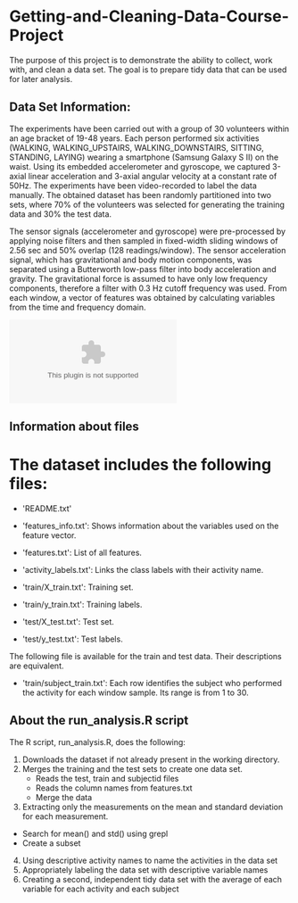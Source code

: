# Getting-and-Cleaning-Data-Course-Project

The purpose of this project is to demonstrate the ability to collect, work with, and clean a data set. The goal is to prepare tidy data that can be used for later analysis. 


## Data Set Information:

The experiments have been carried out with a group of 30 volunteers within an age bracket of 19-48 years. Each person performed six activities (WALKING, WALKING_UPSTAIRS, WALKING_DOWNSTAIRS, SITTING, STANDING, LAYING) wearing a smartphone (Samsung Galaxy S II) on the waist. Using its embedded accelerometer and gyroscope, we captured 3-axial linear acceleration and 3-axial angular velocity at a constant rate of 50Hz. The experiments have been video-recorded to label the data manually. The obtained dataset has been randomly partitioned into two sets, where 70% of the volunteers was selected for generating the training data and 30% the test data.

The sensor signals (accelerometer and gyroscope) were pre-processed by applying noise filters and then sampled in fixed-width sliding windows of 2.56 sec and 50% overlap (128 readings/window). The sensor acceleration signal, which has gravitational and body motion components, was separated using a Butterworth low-pass filter into body acceleration and gravity. The gravitational force is assumed to have only low frequency components, therefore a filter with 0.3 Hz cutoff frequency was used. From each window, a vector of features was obtained by calculating variables from the time and frequency domain.


![Data](https://d396qusza40orc.cloudfront.net/getdata%2Fprojectfiles%2FUCI%20HAR%20Dataset.zip)


## Information about files

The dataset includes the following files:
=========================================

- 'README.txt'

- 'features_info.txt': Shows information about the variables used on the feature vector.

- 'features.txt': List of all features.

- 'activity_labels.txt': Links the class labels with their activity name.

- 'train/X_train.txt': Training set.

- 'train/y_train.txt': Training labels.

- 'test/X_test.txt': Test set.

- 'test/y_test.txt': Test labels.

The following file is available for the train and test data. Their descriptions are equivalent. 

- 'train/subject_train.txt': Each row identifies the subject who performed the activity for each window sample. Its range is from 1 to 30. 



## About the run_analysis.R script

The R script, run_analysis.R, does the following:

1. Downloads the dataset if not already present in the working directory.
2. Merges the training and the test sets to create one data set.
	- Reads the test, train and subjectid files
	- Reads the column names from features.txt
	- Merge the data
3. Extracting only the measurements on the mean and standard deviation for each measurement.
  - Search for mean() and std() using grepl
  - Create a subset
4. Using descriptive activity names to name the activities in the data set
5. Appropriately labeling the data set with descriptive variable names 
6. Creating a second, independent tidy data set with the average of each variable for each activity and each subject
